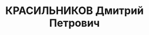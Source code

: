 ---
title: КРАСИЛЬНИКОВ Дмитрий Петрович
description: 'Род. в 1898, Калужская губ., Мосальский уезд, дер. Подвески, член ВКП(б).
  Проживал: г. Харьков. Военнослужащий, зам. нач. 1 отдела 4 отдела Штаба ХВА

  Обв. по ст. 54 п. 1 "б", 8, 11 УК УССР. Приговор: ВК ВС СССР, 09.12.1937 – ВМН.
  Расстрелян 19.12.1937, г.Харьков'
---
